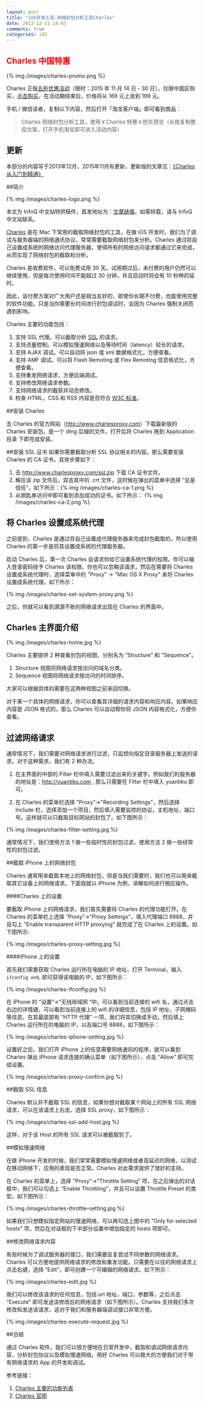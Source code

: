 ```yaml
---
layout: post
title: "iOS开发工具-网络封包分析工具Charles"
date: 2013-12-11 14:03
comments: true
categories: iOS
---
```


## <font color='red'>Charles 中国特惠 </font>

{% img /images/charles-promo.png %}

Charles 正版[五折优惠活动](http://item.taobao.com/item.htm?&id=524230901640)（限时：2015 年 11 月 14 日 - 30 日），仅限中国区购买，[点击购买](http://item.taobao.com/item.htm?&id=524230901640)。在活动期结束后，价格将从 169 元上涨到 199 元。

手机 / 微信读者，复制以下内容，然后打开「淘宝客户端」即可看到商品：

>Charles 网络封包分析工具，使用￥Charles 特惠￥抢先预览（长按复制整段文案，打开手机淘宝即可进入活动内容）

## 更新

本部分的内容写于2013年12月，2015年11月有更新，更新版的文章见：[《Charles 从入门到精通》](/blog/2015/11/14/charles-introduction/)

##简介

{% img /images/charles-logo.png %}

本文为 InfoQ 中文站特供稿件，首发地址为：[文章链接](http://www.infoq.com/cn/articles/network-packet-analysis-tool-charles)。如需转载，请与 InfoQ 中文站联系。


[Charles](http://www.charlesproxy.com/) 是在 Mac 下常用的截取网络封包的工具，在做 iOS 开发时，我们为了调试与服务器端的网络通讯协议，常常需要截取网络封包来分析。Charles 通过将自己设置成系统的网络访问代理服务器，使得所有的网络访问请求都通过它来完成，从而实现了网络封包的截取和分析。

Charles 是收费软件，可以免费试用 30 天。试用期过后，未付费的用户仍然可以继续使用，但是每次使用时间不能超过 30 分钟，并且启动时将会有 10 秒种的延时。

因此，该付费方案对广大用户还是相当友好的，即使你长期不付费，也能使用完整的软件功能。只是当你需要长时间进行封包调试时，会因为 Charles 强制关闭而遇到影响。

Charles 主要的功能包括：

 1. 支持 SSL 代理。可以截取分析 [SSL](http://zh.wikipedia.org/wiki/%E5%AE%89%E5%85%A8%E5%A5%97%E6%8E%A5%E5%B1%82) 的请求。
 1. 支持流量控制。可以模拟慢速网络以及等待时间（latency）较长的请求。
 1. 支持 AJAX 调试。可以自动将 json 或 xml 数据格式化，方便查看。
 1. 支持 AMF 调试。可以将 Flash Remoting 或 Flex Remoting 信息格式化，方便查看。
 1. 支持重发网络请求，方便后端调试。
 1. 支持修改网络请求参数。
 1. 支持网络请求的截获并动态修改。
 1. 检查 HTML，CSS 和 RSS 内容是否符合 [W3C 标准](http://validator.w3.org/)。

<!-- more -->

##安装 Charles

去 Charles 的官方网站（<http://www.charlesproxy.com>）下载最新版的 Charles 安装包，是一个 dmg 后缀的文件。打开后将 Charles 拖到 Application 目录 下即完成安装。

##安装 SSL 证书
如果你需要截取分析 SSL 协议相关的内容。那么需要安装 Charles 的 CA 证书。具体步骤如下：

 1. 去 <http://www.charlesproxy.com/ssl.zip> 下载 CA 证书文件。
 2. 解压该 zip 文件后，双击其中的 .crt 文件，这时候在弹出的菜单中选择 “总是信任”，如下所示：{% img /images/charles-ca-1.png %}
 3. 从钥匙串访问中即可看到添加成功的证书。如下所示：
{% img /images/charles-ca-2.png %}
 
## 将 Charles 设置成系统代理

之前提到，Charles 是通过将自己设置成代理服务器来完成封包截取的，所以使用 Charles 的第一步是将其设置成系统的代理服务器。

启动 Charles 后，第一次 Charles 会请求你给它设置系统代理的权限。你可以输入登录密码授予 Charles 该权限。你也可以忽略该请求，然后在需要将 Charles 设置成系统代理时，选择菜单中的 "Proxy" -> "Mac OS X Proxy" 来将 Charles 设置成系统代理。如下所示：

{% img /images/charles-set-system-proxy.png %}

之后，你就可以看到源源不断的网络请求出现在 Charles 的界面中。

## Charles 主界面介绍

{% img /images/charles-home.jpg %}

Charles 主要提供 2 种查看封包的视图，分别名为 “Structure” 和 "Sequence"。 

 1. Structure 视图将网络请求按访问的域名分类。
 2. Sequence 视图将网络请求按访问的时间排序。

大家可以根据具体的需要在这两种视图之前来回切换。

对于某一个具体的网络请求，你可以查看其详细的请求内容和响应内容。如果响应内容是 JSON 格式的，那么 Charles 可以自动帮你将 JSON 内容格式化，方便你查看。

## 过滤网络请求

通常情况下，我们需要对网络请求进行过滤，只监控向指定目录服务器上发送的请求。对于这种需求，我们有 2 种办法。

 1. 在主界面的中部的 Filter 栏中填入需要过滤出来的关键字。例如我们的服务器的地址是：http://yuantiku.com , 那么只需要在 Filter 栏中填入 yuantiku 即可。
 
 2. 在 Charles 的菜单栏选择 "Proxy"->"Recording Settings"，然后选择 Include 栏，选择添加一个项目，然后填入需要监控的协议，主机地址，端口号。这样就可以只截取目标网站的封包了。如下图所示：

{% img /images/charles-filter-setting.jpg %}

通常情况下，我们使用方法 1 做一些临时性的封包过滤，使用方法 2 做一些经常性的封包过滤。

##截取 iPhone 上的网络封包

Charles 通常用来截取本地上的网络封包，但是当我们需要时，我们也可以用来截取其它设备上的网络请求。下面我就以 iPhone 为例，讲解如何进行相应操作。

####Charles 上的设置

要截取 iPhone 上的网络请求，我们首先需要将 Charles 的代理功能打开。在 Charles 的菜单栏上选择 “Proxy”->"Proxy Settings"，填入代理端口 8888，并且勾上 "Enable transparent HTTP proxying" 就完成了在 Charles 上的设置。如下图所示:

{% img /images/charles-proxy-setting.jpg %}

####iPhone 上的设置

首先我们需要获取 Charles 运行所在电脑的 IP 地址，打开 Terminal，输入`ifconfig en0`, 即可获得该电脑的 IP，如下图所示：

{% img /images/charles-ifconfig.jpg %}

在 iPhone 的 “设置”->“无线局域网 “中，可以看到当前连接的 wifi 名，通过点击右边的详情键，可以看到当前连接上的 wifi 的详细信息，包括 IP 地址，子网掩码等信息。在其最底部有 “HTTP 代理” 一项，我们将其切换成手动，然后填上 Charles 运行所在的电脑的 IP，以及端口号 8888，如下图所示：

{% img /images/charles-iphone-setting.jpg %}

设置好之后，我们打开 iPhone 上的任意需要网络通讯的程序，就可以看到 Charles 弹出 iPhone 请求连接的确认菜单（如下图所示），点击 “Allow” 即可完成设置。

{% img /images/charles-proxy-confirm.jpg %}

##截取 SSL 信息

Charles 默认并不截取 SSL 的信息，如果你想对截取某个网站上的所有 SSL 网络请求，可以在该请求上右击，选择 SSL proxy，如下图所示：

{% img /images/charles-ssl-add-host.jpg %}

这样，对于该 Host 的所有 SSL 请求可以被截取到了。

##模拟慢速网络

在做 iPhone 开发的时候，我们常常需要模拟慢速网络或者高延迟的网络，以测试在移动网络下，应用的表现是否正常。Charles 对此需求提供了很好的支持。

在 Charles 的菜单上，选择 "Proxy"->"Throttle Setting" 项，在之后弹出的对话框中，我们可以勾选上 “Enable Throttling”，并且可以设置 Throttle Preset 的类型。如下图所示：

{% img /images/charles-throttle-setting.jpg %}

如果我们只想模拟指定网站的慢速网络，可以再勾选上图中的 "Only for selected hosts" 项，然后在对话框的下半部分设置中增加指定的 hosts 项即可。

##修改网络请求内容

有些时候为了调试服务器的接口，我们需要反复尝试不同参数的网络请求。Charles 可以方便地提供网络请求的修改和重发功能。只需要在以往的网络请求上点击右键，选择 “Edit”，即可创建一个可编辑的网络请求。如下所示：

{% img /images/charles-edit.jpg %}

我们可以修改该请求的任何信息，包括 url 地址，端口，参数等，之后点击 “Execute” 即可发送该修改后的网络请求（如下图所示）。Charles 支持我们多次修改和发送该请求，这对于我们和服务器端调试接口非常方便。

{% img /images/charles-execute-request.jpg %}

##总结

通过 Charles 软件，我们可以很方便地在日常开发中，截取和调试网络请求内容，分析封包协议以及模拟慢速网络。用好 Charles 可以极大的方便我们对于带有网络请求的 App 的开发和调试。

参考链接：

 1. [Charles 主要的功能列表](http://www.charlesproxy.com/overview/about-charles/)
 1. [Charles 官网](http://www.charlesproxy.com/)